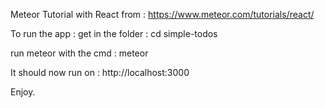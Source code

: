 Meteor Tutorial with React from : https://www.meteor.com/tutorials/react/ 

To run the app : 
get in the folder : cd simple-todos

run meteor with the cmd : meteor

It should now run on : http://localhost:3000 

Enjoy. 
